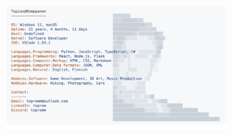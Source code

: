 <a href="https://github.com/Topromm/Topromm">
  <picture>
    <source media="(prefers-color-scheme: dark)" srcset="https://raw.githubusercontent.com/Topromm/Topromm/main/dark_mode.svg">
    <img alt="toprom's GitHub Profile README" src="https://raw.githubusercontent.com/Topromm/Topromm/main/light_mode.svg">
  </picture>
</a>

